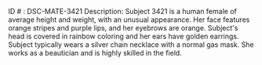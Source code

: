 ID # : DSC-MATE-3421
Description: Subject 3421 is a human female of average height and weight, with an unusual appearance. Her face features orange stripes and purple lips, and her eyebrows are orange. Subject's head is covered in rainbow coloring and her ears have golden earrings. Subject typically wears a silver chain necklace with a normal gas mask. She works as a beautician and is highly skilled in the field.